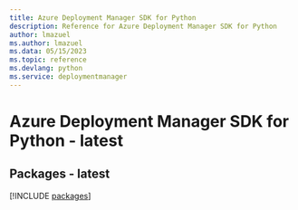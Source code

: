 ```yaml
---
title: Azure Deployment Manager SDK for Python
description: Reference for Azure Deployment Manager SDK for Python
author: lmazuel
ms.author: lmazuel
ms.data: 05/15/2023
ms.topic: reference
ms.devlang: python
ms.service: deploymentmanager
---
```

# Azure Deployment Manager SDK for Python - latest
## Packages - latest
[!INCLUDE [packages](deployment-manager-index.md)]